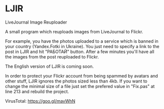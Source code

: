 # LJIR
LiveJournal Image Reuploader

A small program which reuploads images from LiveJournal to Flickr. 

For example, you have the photos uploaded to a service which is banned in your country (Yandex.Fotki in Ukraine). You just need to specify a link to the post in LJIR and hit "РАБОТАЙ" button. After a few minutes  you'll have all the images from the post reuploaded to Flickr.

The English version of LJIR is coming soon.

In order to protect your Flickr account from being spammed by avatars and other stuff, LJIR  ignores the photos sized less than 4kb.  If you want to change the minimal size of a file just set the prefered value in "Fix.pas" at line 213 and rebuild the project.

VirusTotal: https://goo.gl/mavWhN

